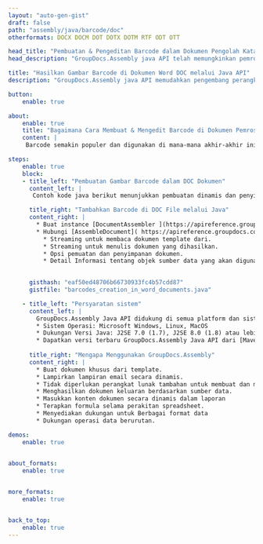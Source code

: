 ```yaml
---
layout: "auto-gen-gist"
draft: false
path: "assembly/java/barcode/doc"
otherformats: DOCX DOCM DOT DOTX DOTM RTF ODT OTT 

head_title: "Pembuatan & Pengeditan Barcode dalam Dokumen Pengolah Kata melalui Java"
head_description: "GroupDocs.Assembly java API telah memungkinkan pemrogram untuk membuat, menambah & mengedit gambar barcode di dalam dokumen Word (DOC, DOCX, DOCM, DOT, DOTX, RTF & ODT)."

title: "Hasilkan Gambar Barcode di Dokumen Word DOC melalui Java API"
description: "GroupDocs.Assembly java API memudahkan pengembang perangkat lunak untuk membuat & memodifikasi gambar Barcode secara dinamis di dalam dokumen Word DOC mereka di dalam aplikasi Java."

button:
    enable: true

about:
    enable: true
    title: "Bagaimana Cara Membuat & Mengedit Barcode di Dokumen Pemrosesan Word?"
    content: |
     Barcode semakin populer dan digunakan di mana-mana akhir-akhir ini. Itu mulai muncul di toko kelontong pada pertengahan 1970-an dan hari ini dapat menemukannya di buku, tiket, rumah sakit untuk melacak obat, toko onderdil mobil dan banyak lagi. Halaman web ini akan menjelaskan cara membuat dan menambahkan gambar barcode secara dinamis di berbagai jenis dokumen dan email di dalam aplikasi Java. GroupDocs.Assembly for Java adalah API yang sangat berguna yang membantu pengembang perangkat lunak untuk membuat otomatisasi dokumen dan aplikasi pelaporan yang kuat. Ini menyediakan dukungan untuk menangani banyak format dokumen populer seperti PDF, HTML, XPS, Microsoft Office Word, lembar kerja Excel, presentasi PowerPoint, email Outlook & banyak lagi. Java API memudahkan untuk membuat dan menyisipkan gambar Barcode di dalam dokumen serta dalam pesan email hanya dengan beberapa baris kode. Ini juga mendukung modifikasi properti gambar barcode seperti gambar barcode skala, mengubah warna depan dan belakang, mengubah resolusi gambar barcode, penempatan teks barcode, mengubah font dan banyak lagi.

steps:
    enable: true
    block:
    - title_left: "Pembuatan Gambar Barcode dalam DOC Dokumen"
      content_left: |
       Contoh kode java berikut menunjukkan pembuatan dinamis dan penyisipan gambar Barcode di dalam dokumen Microsoft Word DOC. Pengembang dapat mencapai tugas hanya dengan menggunakan beberapa baris kode Java.

      title_right: "Tambahkan Barcode di DOC File melalui Java"
      content_right: |
        * Buat instance [DocumentAssembler ](https://apireference.groupdocs.com/assembly/java/com.groupdocs.assembly/DocumentAssembler) 
        * Hubungi [AssembleDocument]( https://apireference.groupdocs.com/assembly/java/com.groupdocs.assembly/DocumentAssembler#assembleDocument-java.io.InputStream-java.io.OutputStream-com.groupdocs.assembly.DataSourceInfo. ..-) metode dengan parameter berikut
          * Streaming untuk membaca dokumen template dari.
          * Streaming untuk menulis dokumen yang dihasilkan.
          * Opsi pemuatan dan penyimpanan dokumen.
          * Detail Informasi tentang objek sumber data yang akan digunakan. 

     
      gisthash: "eaf50ed48706b66730933fc4b57cdd87"
      gistfile: "barcodes_creation_in_word_documents.java"

    - title_left: "Persyaratan sistem"
      content_left: |
        GroupDocs.Assembly Java API didukung di semua platform dan sistem operasi utama. Itu dapat menghasilkan dokumen dalam Microsoft Word, Excel, PowerPoint, Outlook, OpenOffice & 50+ format lainnya. Untuk panduan persyaratan sistem lengkap, silakan kunjungi [persyaratan sistem](https://docs.groupdocs.com/assembly/java/system-requirements/) Sebelum menjalankan kode di bawah, pastikan Anda telah menginstal prasyarat berikut di sistem:
        * Sistem Operasi: Microsoft Windows, Linux, MacOS
        * Dukungan Versi Java: J2SE 7.0 (1.7), J2SE 8.0 (1.8) atau lebih tinggi
        * Dapatkan versi terbaru GroupDocs.Assembly Java API dari [Maven](https://mvnrepository.com/artifact/com.groupdocs/groupdocs-assembly/)
        
      title_right: "Mengapa Menggunakan GroupDocs.Assembly"
      content_right: |
        * Buat dokumen khusus dari template.
        * Lampirkan lampiran email secara dinamis.
        * Tidak diperlukan perangkat lunak tambahan untuk membuat dan mengotomatisasi dokumen.
        * Menghasilkan dokumen keluaran berdasarkan sumber data.
        * Masukkan konten dokumen secara dinamis dalam laporan
        * Terapkan formula selama perakitan spreadsheet.
        * Menyediakan dukungan untuk Berbagai format data
        * Dukungan operasi data berurutan.

demos:
    enable: true
        

about_formats:
    enable: true


more_formats:
    enable: true


back_to_top:
    enable: true
---
```

